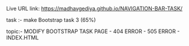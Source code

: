 
 Live URL link: 
     https://madhavgediya.github.io/NAVIGATION-BAR-TASK/
    


task :- make Bootstrap task 3 (65%)

topic:-
    MODIFY BOOTSTRAP TASK PAGE 
    - 404 ERROR
    - 505 ERROR
    - INDEX.HTML
    










